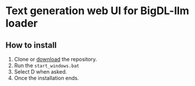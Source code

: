 # Text generation web UI for BigDL-llm loader

## How to install

1) Clone or [download](https://github.com/ccvv804/text-generation-webui/archive/refs/heads/main.zip) the repository.
2) Run the `start_windows.bat`
3) Select D when asked.
4) Once the installation ends.

